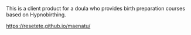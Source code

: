 This is a client product for a doula who provides birth preparation courses based on Hypnobirthing.


https://resetete.github.io/maenatu/
